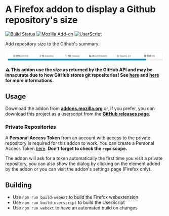 # A Firefox addon to display a Github repository's size

[![Build Status](https://cloud.drone.io/api/badges/Shywim/github-repo-size/status.svg)](https://cloud.drone.io/Shywim/github-repo-size)
[![Mozilla Add-on](https://img.shields.io/amo/v/github-repo-size.svg?style=flat-square)][amo]
[![UserScript](https://img.shields.io/badge/userscript-v1.6.0-blue.svg?style=flat-square)][ujs]

Add repository size to the Github's summary.

![Addon screenshot](art/screenshot.png)

**⚠ This addon use the size as returned by the GitHub API and may be
innacurate due to how GitHub stores git repositories! See [here][soq] and
[here][ghb] for more informations.**

## Usage

Download the addon from **[addons.mozilla.org][amo]** or, if you prefer, you
can download this project as a userscript from the **[GitHub releases page][ghreleases]**.

### Private Repositories

A **Personal Access Token** from an account with access to the private repository is
required for this addon to work. You can create a Personal Access Token
[here][ghsettings]. **Don't forget to check the `repo` scope.**

The addon will ask for a token automatically the first time you visit a private
repository, you can also show the dialog by clicking on the element added by the
addon or you can visit the addon's settings page (Firefox only).

## Building

- Use `npm run build-webext` to build the Firefox webextension
- Use `npm run build-userscript` to build the UserScript
- Use `npm run webext` to have an automated build on changes

[amo]: https://addons.mozilla.org/firefox/addon/github-repo-size/
[ujs]: https://github.com/Shywim/github-repo-size/releases/latest/download/github-repo-size.user.js
[ghreleases]: https://github.com/Shywim/github-repo-size/releases
[soq]: https://stackoverflow.com/a/8679592/1424030
[ghb]: https://git-blame.blogspot.fr/2012/08/bringing-bit-more-sanity-to-alternates.html
[ghsettings]: https://github.com/settings/tokens
